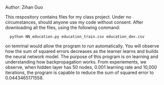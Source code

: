 Author: Zihan Guo

This respository contains files for my class project. Under no circumstances, should anyone use my code without consent. After downloading all the files, using the following command: 

      python NN_education.py education_train.csv education_dev.csv

on temrinal would allow the program to run automatically. You will observe how the sum of squared errors decreases as the learner learns and builds the neural network model. The purpose of this program is on learning and understanding how backpropagation works. From experiements, we observe, when hidden layer has 50 nodes, 0.001 learning rate and 10,000 iterations, the program is capable to reduce the sum of squared error to 0.0443465171558. 

